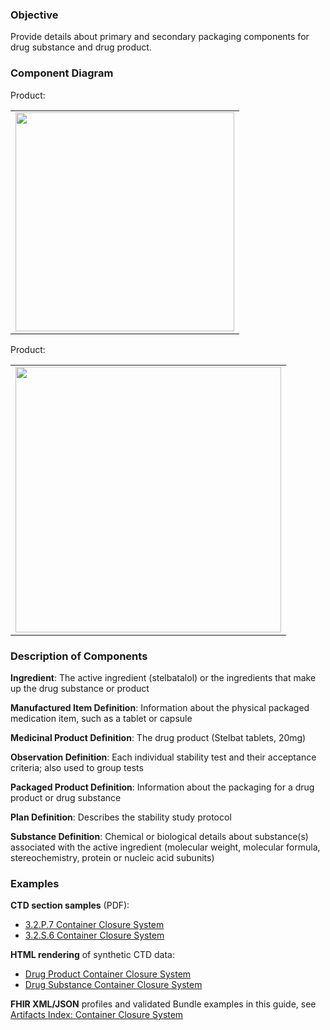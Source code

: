 ### Objective
Provide details about primary and secondary packaging components for drug substance and drug product.

### Component Diagram
Product:
<table>
<tr><td><img src="container_closure_system.png" width="350"/></td></tr>
</table>
Product:
<table>
<tr><td><img src="container_closure_substance.png" width="425"/></td></tr>
</table>
 
### Description of Components
**Ingredient**: The active ingredient (stelbatalol) or the ingredients that make up the drug substance or product

**Manufactured Item Definition**: Information about the physical packaged medication item, such as a tablet or capsule

**Medicinal Product Definition**: The drug product (Stelbat tablets, 20mg)

**Observation Definition**: Each individual stability test and their acceptance criteria; also used to group tests

**Packaged Product Definition**: Information about the packaging for a drug product or drug substance

**Plan Definition**: Describes the stability study protocol

**Substance Definition**: Chemical or biological details about substance(s) associated with the active ingredient (molecular weight, molecular formula, stereochemistry, protein or nucleic acid subunits) 

### Examples
**CTD section samples** (PDF):
- <a href="https://github.com/HL7/uv-dx-pq/raw/master/input/examples-pdf/3.2.P.7_Container_Closure_System.pdf ">3.2.P.7 Container Closure System</a>
- <a href="https://github.com/HL7/uv-dx-pq/raw/master/input/examples-pdf/3.2.S.6_Container_Closure_System.pdf ">3.2.S.6 Container Closure System</a>

**HTML rendering** of synthetic CTD data:
- <a href="container_rend_p.html">Drug Product Container Closure System</a>
- <a href="container_rend_s.html">Drug Substance Container Closure System</a>

**FHIR XML/JSON** profiles and validated Bundle examples in this guide, see [Artifacts Index: Container Closure System](artifacts.html#container-closure-system)